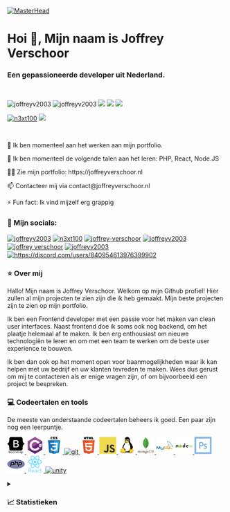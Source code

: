 [![MasterHead](https://i.imgur.com/FiRVwhO.png)](joffreyverschoor.nl)
<h1 align="left">Hoi 👋, Mijn naam is Joffrey Verschoor</h1>
<h3 align="left">Een gepassioneerde developer uit Nederland.</h3><br>

<p align="left"> <img src="https://komarev.com/ghpvc/?username=joffreyv2003&label=Profile%20views&color=0e75b6&style=flat" alt="joffreyv2003" /> <img src="https://custom-icon-badges.demolab.com/github/stars/DenverCoder1/custom-icon-badges?logo=star" alt="joffreyv2003" /> <img src="https://custom-icon-badges.demolab.com/github/last-commit/DenverCoder1/custom-icon-badges?logo=history&logoColor=white" /> <img src="https://custom-icon-badges.demolab.com/github/license/denvercoder1/custom-icon-badges?logo=law" /> <img src="https://custom-icon-badges.demolab.com/chrome-web-store/rating/ogffaloegjglncjfehdfplabnoondfjo?logo=thumbsup&logoColor=white" /> </p>

<p align="left"> <a href="https://twitter.com/n3xt100" target="blank"><img src="https://img.shields.io/twitter/follow/n3xt100?logo=twitter&style=for-the-badge" alt="n3xt100" /></a> <a href="https://github.com/joffreyv2003?tab=repositories" target="blank"><img src="https://custom-icon-badges.demolab.com/badge/-My%20Repos-blue?style=for-the-badge&logoColor=white&logo=repo" /></a> </p><br>

<p align="left">🔭 Ik ben momenteel aan het werken aan mijn portfolio.</p>
<p align="left">🌱 Ik ben momenteel de volgende talen aan het leren: PHP, React, Node.JS</p>
<p align="left">👨‍💻 Zie mijn portfolio: https://joffreyverschoor.nl</p>
<p align="left">📫 Contacteer mij via contact@joffreyverschoor.nl</p>
<p align="left">⚡ Fun fact: Ik vind mijzelf erg grappig</p>

<h3 align="left">🔗 Mijn socials:</h3>
<p align="left">
<a href="https://codepen.io/joffreyv2003" target="blank"><img align="center" src="https://raw.githubusercontent.com/rahuldkjain/github-profile-readme-generator/master/src/images/icons/Social/codepen.svg" alt="joffreyv2003" height="30" width="40" /></a>
<a href="https://twitter.com/n3xt100" target="blank"><img align="center" src="https://raw.githubusercontent.com/rahuldkjain/github-profile-readme-generator/master/src/images/icons/Social/twitter.svg" alt="n3xt100" height="30" width="40" /></a>
<a href="https://linkedin.com/in/joffrey-verschoor" target="blank"><img align="center" src="https://raw.githubusercontent.com/rahuldkjain/github-profile-readme-generator/master/src/images/icons/Social/linked-in-alt.svg" alt="joffrey-verschoor" height="30" width="40" /></a>
<a href="https://instagram.com/joffreyv2003" target="blank"><img align="center" src="https://raw.githubusercontent.com/rahuldkjain/github-profile-readme-generator/master/src/images/icons/Social/instagram.svg" alt="joffreyv2003" height="30" width="40" /></a>
<a href="https://www.behance.net/joffrey verschoor" target="blank"><img align="center" src="https://raw.githubusercontent.com/rahuldkjain/github-profile-readme-generator/master/src/images/icons/Social/behance.svg" alt="joffrey verschoor" height="30" width="40" /></a>
<a href="https://www.youtube.com/c/joffreyv2003" target="blank"><img align="center" src="https://raw.githubusercontent.com/rahuldkjain/github-profile-readme-generator/master/src/images/icons/Social/youtube.svg" alt="joffreyv2003" height="30" width="40" /></a>
<a href="https://discord.gg/https://discord.com/users/840954613976399902" target="blank"><img align="center" src="https://raw.githubusercontent.com/rahuldkjain/github-profile-readme-generator/master/src/images/icons/Social/discord.svg" alt="https://discord.com/users/840954613976399902" height="30" width="40" /></a>
</p>

<h3 align="left">⭐ Over mij</h3>
<p align="left">
Hallo! Mijn naam is Joffrey Verschoor. Welkom op mijn Github profiel! Hier zullen al mijn projecten te zien zijn die ik heb gemaakt. Mijn beste projecten zijn te zien op mijn portfolio.
  
Ik ben een Frontend developer met een passie voor het maken van clean user interfaces. Naast frontend doe ik soms ook nog backend, om het plaatje helemaal af te maken. Ik ben erg enthousiast om nieuwe technologiën te leren en om met een team te werken om de beste user experience te bouwen. 
  
Ik ben dan ook op het moment open voor baanmogelijkheden waar ik kan helpen met uw bedrijf en uw klanten tevreden te maken.
Wees dus gerust om mij te contacteren als er enige vragen zijn, of om bijvoorbeeld een project te bespreken.
</p>
  
<h3 align="left">💻 Codeertalen en tools</h3>
  <p align="left">De meeste van onderstaande codeertalen beheers ik goed. Een paar zijn nog een leerpuntje.</p>
<p align="left"> <a href="https://getbootstrap.com" target="_blank" rel="noreferrer"> <img src="https://raw.githubusercontent.com/devicons/devicon/master/icons/bootstrap/bootstrap-plain-wordmark.svg" alt="bootstrap" width="40" height="40"/> </a> <a href="https://www.w3schools.com/cs/" target="_blank" rel="noreferrer"> <img src="https://raw.githubusercontent.com/devicons/devicon/master/icons/csharp/csharp-original.svg" alt="csharp" width="40" height="40"/> </a> <a href="https://www.w3schools.com/css/" target="_blank" rel="noreferrer"> <img src="https://raw.githubusercontent.com/devicons/devicon/master/icons/css3/css3-original-wordmark.svg" alt="css3" width="40" height="40"/> </a> </a> <a href="https://git-scm.com/" target="_blank" rel="noreferrer"> <img src="https://www.vectorlogo.zone/logos/git-scm/git-scm-icon.svg" alt="git" width="40" height="40"/> </a> <a href="https://www.w3.org/html/" target="_blank" rel="noreferrer"> <img src="https://raw.githubusercontent.com/devicons/devicon/master/icons/html5/html5-original-wordmark.svg" alt="html5" width="40" height="40"/> </a> <a href="https://developer.mozilla.org/en-US/docs/Web/JavaScript" target="_blank" rel="noreferrer"> <img src="https://raw.githubusercontent.com/devicons/devicon/master/icons/javascript/javascript-original.svg" alt="javascript" width="40" height="40"/> </a> <a href="https://www.linux.org/" target="_blank" rel="noreferrer"> <img src="https://raw.githubusercontent.com/devicons/devicon/master/icons/linux/linux-original.svg" alt="linux" width="40" height="40"/> </a> <a href="https://www.mongodb.com/" target="_blank" rel="noreferrer"> <img src="https://raw.githubusercontent.com/devicons/devicon/master/icons/mongodb/mongodb-original-wordmark.svg" alt="mongodb" width="40" height="40"/> </a> <a href="https://www.mysql.com/" target="_blank" rel="noreferrer"> <img src="https://raw.githubusercontent.com/devicons/devicon/master/icons/mysql/mysql-original-wordmark.svg" alt="mysql" width="40" height="40"/> </a> <a href="https://nodejs.org" target="_blank" rel="noreferrer"> <img src="https://raw.githubusercontent.com/devicons/devicon/master/icons/nodejs/nodejs-original-wordmark.svg" alt="nodejs" width="40" height="40"/> </a> <a href="https://www.photoshop.com/en" target="_blank" rel="noreferrer"> <img src="https://raw.githubusercontent.com/devicons/devicon/master/icons/photoshop/photoshop-line.svg" alt="photoshop" width="40" height="40"/> </a> <a href="https://www.php.net" target="_blank" rel="noreferrer"> <img src="https://raw.githubusercontent.com/devicons/devicon/master/icons/php/php-original.svg" alt="php" width="40" height="40"/> </a> <a href="https://reactjs.org/" target="_blank" rel="noreferrer"> <img src="https://raw.githubusercontent.com/devicons/devicon/master/icons/react/react-original-wordmark.svg" alt="react" width="40" height="40"/> </a> <a href="https://unity.com/" target="_blank" rel="noreferrer"> <img src="https://www.vectorlogo.zone/logos/unity3d/unity3d-icon.svg" alt="unity" width="40" height="40"/> </a> </p>

<details>

  <summary><h3 align="left">📈 Statistieken</h3></summary>
  
  <p><img align="center" src="https://github-readme-stats.vercel.app/api/top-langs?username=joffreyv2003&show_icons=true&theme=dark&title_color=ffffff&text_color=ffffff&locale=nl&layout=compact" alt="joffreyv2003" /></p>

<p><img align="center" src="https://github-readme-stats.vercel.app/api?username=joffreyv2003&show_icons=true&theme=dark&title_color=ffffff&text_color=ffffff&locale=nl" alt="joffreyv2003" /></p>

<p><img align="center" src="https://github-readme-streak-stats.herokuapp.com/?user=joffreyv2003&theme=dark" alt="joffreyv2003" /></p>
  
</details>
